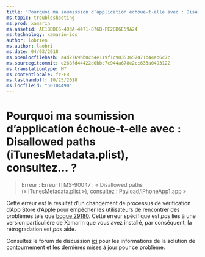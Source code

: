 ```yaml
---
title: 'Pourquoi ma soumission d’application échoue-t-elle avec : Disallowed paths (iTunesMetadata.plist), consultez... ?'
ms.topic: troubleshooting
ms.prod: xamarin
ms.assetid: AE1BBDC6-4D3A-4471-876B-FE28B6E59A24
ms.technology: xamarin-ios
author: lobrien
ms.author: laobri
ms.date: 04/03/2018
ms.openlocfilehash: a4d2769bb0cb4e119f1c90353657471b44eb6c7c
ms.sourcegitcommit: e268fd44422d0bbc7c944a678e2cc633a0493122
ms.translationtype: MT
ms.contentlocale: fr-FR
ms.lasthandoff: 10/25/2018
ms.locfileid: "50104490"
---
```

# <a name="why-does-my-app-submission-fail-with-disallowed-paths--itunesmetadataplist--found-at--"></a>Pourquoi ma soumission d’application échoue-t-elle avec : Disallowed paths (iTunesMetadata.plist), consultez... ?

> Erreur : Erreur ITMS-90047 : « Disallowed paths (« iTunesMetadata.plist »), consultez : Payload/iPhoneApp1.app »

Cette erreur est le résultat d’un changement de processus de vérification d’App Store d’Apple pour empêcher les utilisateurs de rencontrer des problèmes tels que [bogue 29180](https://bugzilla.xamarin.com/show_bug.cgi?id=29180). Cette erreur spécifique est _pas_ liés à une version particulière de Xamarin que vous avez installé, par conséquent, la rétrogradation est _pas_ aide.

Consultez le forum de discussion [ici](https://forums.xamarin.com/discussion/40388/disallowed-paths-itunesmetadata-plist-found-at-when-submitting-to-app-store/p1) pour les informations de la solution de contournement et les dernières mises à jour pour ce problème.
